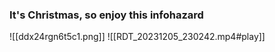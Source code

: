 ### It's Christmas, so enjoy this infohazard
![[ddx24rgn6t5c1.png]]
![[RDT_20231205_230242.mp4#play]]